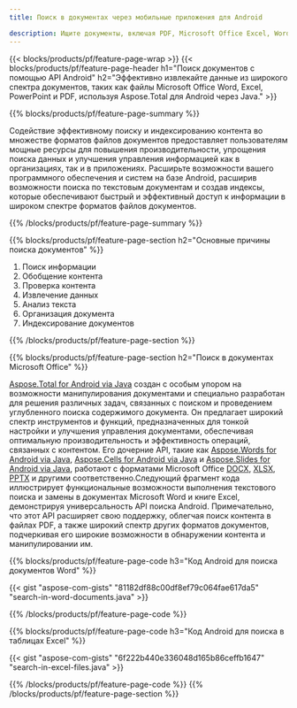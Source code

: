 ```yaml
---
title: Поиск в документах через мобильные приложения для Android 

description: Ищите документы, включая PDF, Microsoft Office Excel, Word, PowerPoint и другие, с помощью мобильного приложения на базе Android.
---
```


{{< blocks/products/pf/feature-page-wrap >}}
{{< blocks/products/pf/feature-page-header h1="Поиск документов с помощью API Android" h2="Эффективно извлекайте данные из широкого спектра документов, таких как файлы Microsoft Office Word, Excel, PowerPoint и PDF, используя Aspose.Total для Android через Java." >}}

{{% blocks/products/pf/feature-page-summary %}}

Содействие эффективному поиску и индексированию контента во множестве форматов файлов документов предоставляет пользователям мощные ресурсы для повышения производительности, упрощения поиска данных и улучшения управления информацией как в организациях, так и в приложениях. Расширьте возможности вашего программного обеспечения и систем на базе Android, расширив возможности поиска по текстовым документам и создав индексы, которые обеспечивают быстрый и эффективный доступ к информации в широком спектре форматов файлов документов.

{{% /blocks/products/pf/feature-page-summary  %}}

{{% blocks/products/pf/feature-page-section  h2="Основные причины поиска документов" %}}

1. Поиск информации
1. Обобщение контента 
1. Проверка контента 
1. Извлечение данных 
1. Анализ текста
1. Организация документа
1. Индексирование документов 



{{% /blocks/products/pf/feature-page-section %}}

{{% blocks/products/pf/feature-page-section  h2="Поиск в документах Microsoft Office" %}}

[Aspose.Total for Android via Java](https://products.aspose.com/total/android-java/) создан с особым упором на возможности манипулирования документами и специально разработан для решения различных задач, связанных с поиском и проведением углубленного поиска содержимого документа. Он предлагает широкий спектр инструментов и функций, предназначенных для тонкой настройки и улучшения управления документами, обеспечивая оптимальную производительность и эффективность операций, связанных с контентом. Его дочерние API, такие как [Aspose.Words for Android via Java](https://products.aspose.com/word/android-java/), [Aspose.Cells for Android via Java](https://products.aspose.com/cells/android-java/) и [Aspose.Slides for Android via Java](https://products.aspose.com/slides/android-java/), работают с форматами Microsoft Office [DOCX](https://products.aspose.com/total/android-java/search/docx/), [XLSX](https://products.aspose.com/total/android-java/search/xlsx/), [PPTX](https://products.aspose.com/total/android-java/search/pptx/) и другими соответственно.Следующий фрагмент кода иллюстрирует функциональные возможности выполнения текстового поиска и замены в документах Microsoft Word и книге Excel, демонстрируя универсальность API поиска Android. Примечательно, что этот API расширяет свою поддержку, облегчая поиск контента в файлах PDF, а также широкий спектр других форматов документов, подчеркивая его широкие возможности в обнаружении контента и манипулировании им.

{{% blocks/products/pf/feature-page-code h3="Код Android для поиска документов Word" %}}

{{< gist "aspose-com-gists" "81182df88c00df8ef79c064fae617da5" "search-in-word-documents.java" >}}

{{% /blocks/products/pf/feature-page-code  %}}

{{% blocks/products/pf/feature-page-code h3="Код Android для поиска в таблицах Excel" %}}

{{< gist "aspose-com-gists" "6f222b440e336048d165b86ceffb1647" "search-in-excel-files.java" >}}

{{% /blocks/products/pf/feature-page-code  %}}
{{% /blocks/products/pf/feature-page-section %}}